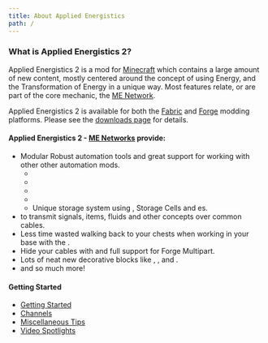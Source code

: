```yaml
---
title: About Applied Energistics
path: /
---
```


### What is Applied Energistics 2?

Applied Energistics 2 is a mod for [Minecraft](https://www.minecraft.net/) which contains a large amount of new
content, mostly centered around the concept of using Energy, and the Transformation of Energy in a unique way.
Most features relate, or are part of the core mechanic, the [ME Network](features/me-network.md).

Applied Energistics 2 is available for both the [Fabric](https://fabricmc.net/) and [Forge](https://www.minecraftforge.net)
modding platforms. Please see the [downloads page](/download) for details.

#### Applied Energistics 2 - [ME Networks](features/me-network.md) provide:

- Modular Robust automation tools and great support for working with other other automation mods.
  - <ItemLink id="appliedenergistics2:item_import_bus" />
  - <ItemLink id="appliedenergistics2:item_export_bus" />
  - <ItemLink id="appliedenergistics2:item_level_emitter" />
  - <ItemLink id="appliedenergistics2:item_interface" />
  - Unique storage system using <ItemLink id="appliedenergistics2:drive" />, Storage Cells and <ItemLink id="appliedenergistics2:item_storage_bus"></ItemLink>es.
- <ItemLink id="appliedenergistics2:me_p2p_tunnel"></ItemLink> to transmit signals,
  items, fluids and other concepts over common cables.
- Less time wasted walking back to your chests when working in your base with the <ItemLink id="appliedenergistics2:wireless_terminal"></ItemLink>.
- Hide your cables with <ItemLink id="appliedenergistics2:facade"></ItemLink> and full support for Forge Multipart.
- Lots of neat new decorative blocks like <ItemLink id="appliedenergistics2:smooth_sky_stone_block"></ItemLink>, <ItemLink id="appliedenergistics2:quartz_pillar"></ItemLink>, <ItemLink id="appliedenergistics2:quartz_glass"></ItemLink> and <ItemLink id="appliedenergistics2:quartz_fixture"></ItemLink>.
- and so much more!

#### Getting Started

- [Getting Started](getting-started.md)
- [Channels](features/me-network/channels.md)
- [Miscellaneous Tips](miscellaneous-tips.md)
- [Video Spotlights](video-spotlights.md)
